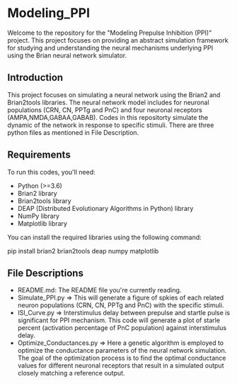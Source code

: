 # Modeling_PPI
Welcome to the repository for the "Modeling Prepulse Inhibition (PPI)" project. This project focuses on providing an abstract simulation framework for studying and understanding the neural mechanisms underlying PPI using the Brian neural network simulator.

## Introduction

This project focuses on simulating a neural network using the Brian2 and Brian2tools libraries. The neural network model includes for neuronal populations (CRN, CN, PPTg and PnC) and four neuronal receptors (AMPA,NMDA,GABAA,GABAB). Codes in this repositorty simulate the dynamic of the network in response to specific stimuli. There are three python files as mentioned in File Description.

## Requirements

To run this codes, you'll need:

- Python (>=3.6)
- Brian2 library
- Brian2tools library
- DEAP (Distributed Evolutionary Algorithms in Python) library
- NumPy library
- Matplotlib library

You can install the required libraries using the following command:

pip install brian2 brian2tools deap numpy matplotlib

## File Descriptions

- README.md: The README file you're currently reading.
- Simulate_PPI.py => This will generate a figure of spkies of each related neuron populations (CRN, CN, PPTg and PnC) with the specific stimuli.
- ISI_Curve.py => Interstimulus delay between prepulse and startle pulse is significant for PPI mechanism. This code will generate a plot of starle percent (activation percentage of PnC population) against interstimulus delay.
- Optimize_Conductances.py => Here a genetic algorithm is employed to optimize the conductance parameters of the neural network simulation. The goal of the optimization process is to find the optimal conductance values for different neuronal receptors that result in a simulated output closely matching a reference output.




